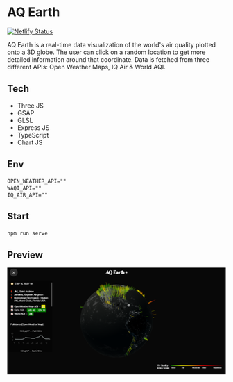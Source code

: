 # AQ Earth

[![Netlify Status](https://api.netlify.com/api/v1/badges/fe4729f7-5164-4b6f-a709-042cef9dc693/deploy-status)](https://app.netlify.com/sites/aqearth/deploys)

AQ Earth is a real-time data visualization of the world's air quality plotted onto a 3D globe. The user can click on a random location to get more detailed information around that coordinate. Data is fetched from three different APIs: Open Weather Maps, IQ Air & World AQI.

## Tech

- Three JS
- GSAP
- GLSL
- Express JS
- TypeScript
- Chart JS

## Env

```
OPEN_WEATHER_API=""
WAQI_API=""
IQ_AIR_API=""
```

## Start

`npm run serve`

## Preview

![AQ Earth](./public/assets/screenshot_1.png)